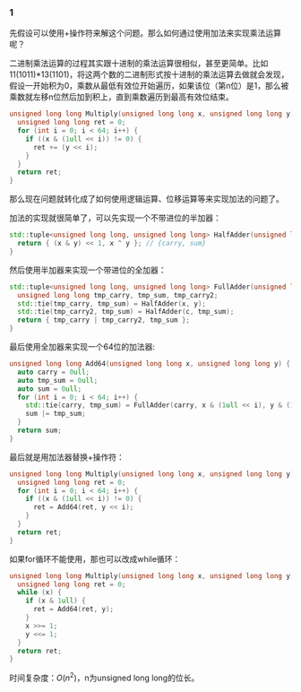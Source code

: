 ### 1
先假设可以使用+操作符来解这个问题。那么如何通过使用加法来实现乘法运算呢？

二进制乘法运算的过程其实跟十进制的乘法运算很相似，甚至更简单。比如11(1011)*13(1101)，将这两个数的二进制形式按十进制的乘法运算去做就会发现，假设一开始积为0，乘数从最低有效位开始遍历，如果该位（第n位）是1，那么被乘数就左移n位然后加到积上，直到乘数遍历到最高有效位结束。
```c++
unsigned long long Multiply(unsigned long long x, unsigned long long y) {
  unsigned long long ret = 0;
  for (int i = 0; i < 64; i++) {
    if ((x & (1ull << i)) != 0) {
      ret += (y << i);
    }
  }
  return ret;
}
```
那么现在问题就转化成了如何使用逻辑运算、位移运算等来实现加法的问题了。

加法的实现就很简单了，可以先实现一个不带进位的半加器：
```c++
std::tuple<unsigned long long, unsigned long long> HalfAdder(unsigned long long x, unsigned long long y) {
  return { (x & y) << 1, x ^ y }; // {carry, sum}
}
```

然后使用半加器来实现一个带进位的全加器：
```c++
std::tuple<unsigned long long, unsigned long long> FullAdder(unsigned long long c, unsigned long long x, unsigned long long y) {
  unsigned long long tmp_carry, tmp_sum, tmp_carry2;
  std::tie(tmp_carry, tmp_sum) = HalfAdder(x, y);
  std::tie(tmp_carry2, tmp_sum) = HalfAdder(c, tmp_sum);
  return { tmp_carry | tmp_carry2, tmp_sum };
}
```

最后使用全加器来实现一个64位的加法器:
```c++
unsigned long long Add64(unsigned long long x, unsigned long long y) {
  auto carry = 0ull;
  auto tmp_sum = 0ull;
  auto sum = 0ull;
  for (int i = 0; i < 64; i++) {
    std::tie(carry, tmp_sum) = FullAdder(carry, x & (1ull << i), y & (1ull << i));
    sum |= tmp_sum;
  }
  return sum;
}
```

最后就是用加法器替换+操作符：
```c++
unsigned long long Multiply(unsigned long long x, unsigned long long y) {
  unsigned long long ret = 0;
  for (int i = 0; i < 64; i++) {
    if ((x & (1ull << i)) != 0) {
      ret = Add64(ret, y << i);
    }
  }
  return ret;
}
```


如果for循环不能使用，那也可以改成while循环：
```c++
unsigned long long Multiply(unsigned long long x, unsigned long long y) {
  unsigned long long ret = 0;
  while (x) {
    if (x & 1ull) {
      ret = Add64(ret, y);
    }
    x >>= 1;
    y <<= 1;
  }
  return ret;
}
```

时间复杂度：$O(n^2)$，n为unsigned long long的位长。